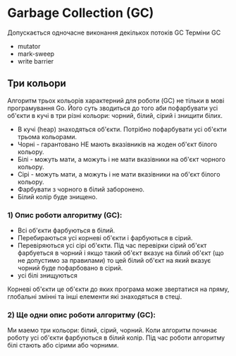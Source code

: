 # Garbage Collection (GC)
Допускається одночасне виконання декількох потоків GC
Терміни GC
* mutator
* mark-sweep
* write barrier


## Три кольори
Алгоритм трьох кольорів характерний для роботи (GC) не тільки в мові програмування Go. Його суть зводиться до того аби пофарбувати усі об'єкти в кучі в три різні кольори: чорний, білий, сірий і знищити білих.

* В кучі (heap) знаходяться об'єкти.
Потрібно пофарбувати усі об'єкти трьома кольорами. 
* Чорні - гарантовано НЕ мають вказівників на жоден об'єкт білого кольору.
* Білі - можуть мати, а можуть і не мати вказівники на об'єкт чорного кольору.
* Сірі - можуть мати, а можуть і не мати вказівники на об'єкт білого кольору.
* Фарбувати з чорного в білий заборонено.
* Білий колір буде знищено.

### 1) Опис роботи алгоритму (GC):
* Всі об'єкти фарбуються в білий.
* Перебираються усі корневі об'єкти і фарбуються в сірий.
* Перевіряються усі сірі об'єкти. Під час перевірки сірий об'єкт фарбуеться в чорний і якщо такий об'єкт вказує на білий об'єкт (що не допустимо за правилами) то цей білий об'єкт на який вказує чорний буде пофарбовано в сірий.
* усі білі знищуються

Корневі об'єкти це об'єкти до яких програма може звертатися на пряму, глобальні змінні та інші елементи які знаходяться в стеці.

### 2) Ще одни опис роботи алгоритму (GC):

Ми маемо три кольори: білий, сірий, чорний.
Коли алгоритм починає роботу усі об'єкти фарбуються в білий колір. Під час роботи алгоритму білі стають або сірими або чорними.

